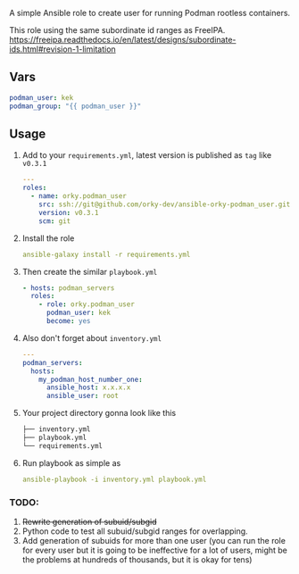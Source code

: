 A simple Ansible role to create user for running Podman rootless containers.

This role using the same subordinate id ranges as FreeIPA.
https://freeipa.readthedocs.io/en/latest/designs/subordinate-ids.html#revision-1-limitation

## Vars
```yaml
podman_user: kek
podman_group: "{{ podman_user }}"
```

## Usage

1. Add to your `requirements.yml`, latest version is published as `tag` like `v0.3.1`

    ```yaml
    ---
    roles:
      - name: orky.podman_user
        src: ssh://git@github.com/orky-dev/ansible-orky-podman_user.git
        version: v0.3.1
        scm: git
    ```

2. Install the role

    ```yaml
    ansible-galaxy install -r requirements.yml
    ```

3. Then create the similar `playbook.yml`

    ```yaml
    - hosts: podman_servers
      roles:
        - role: orky.podman_user
          podman_user: kek
          become: yes
    ```
4. Also don't forget about `inventory.yml`

    ```yaml
    ---
    podman_servers:
      hosts:
        my_podman_host_number_one:
          ansible_host: x.x.x.x
          ansible_user: root
    ```
5. Your project directory gonna look like this
    ```bash
    ├── inventory.yml
    ├── playbook.yml
    └── requirements.yml
    ```

6. Run  playbook as simple as
    ```yaml
    ansible-playbook -i inventory.yml playbook.yml
    ```

### TODO:
1. ~~Rewrite generation of subuid/subgid~~
2. Python code to test all subuid/subgid ranges for overlapping. 
3. Add generation of subuids for more than one user (you can run the role for every user but it is going to be ineffective for a lot of users, might be the problems at hundreds of thousands, but it is okay for tens)
